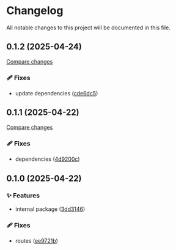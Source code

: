 <!-- header -->
# Changelog

All notable changes to this project will be documented in this file.

<!-- version:0.1.2 -->
## 0.1.2 (2025-04-24)

[Compare changes](https://github.com/Wroud/foundation/compare/playground-v0.1.1...playground-v0.1.2)

<!-- changelog -->
### 🩹 Fixes

- update dependencies ([cde6dc5](https://github.com/Wroud/foundation/commit/cde6dc5))

<!-- version:0.1.1 -->
## 0.1.1 (2025-04-22)

[Compare changes](https://github.com/Wroud/foundation/compare/playground-v0.1.0...playground-v0.1.1)

<!-- changelog -->
### 🩹 Fixes

- dependencies ([4d9200c](https://github.com/Wroud/foundation/commit/4d9200c))

<!-- version:0.1.0 -->
## 0.1.0 (2025-04-22)

<!-- changelog -->
### ✨ Features

- internal package ([3dd3146](https://github.com/Wroud/foundation/commit/3dd3146))

### 🩹 Fixes

- routes ([ee9721b](https://github.com/Wroud/foundation/commit/ee9721b))

